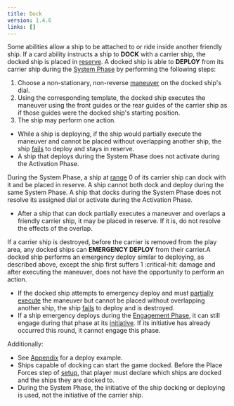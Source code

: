 ```yaml
---
title: Dock
version: 1.4.6
links: []
---
```


Some abilities allow a ship to be attached to or ride inside another friendly ship. If a card ability instructs a ship to **DOCK** with a carrier ship, the docked ship is placed in [reserve](/rules/Move). A docked ship is able to **DEPLOY** from its carrier ship during the [System Phase](/rules/System_Phase) by performing the following steps:

1. Choose a non-stationary, non-reverse [maneuver](/rules/Maneuver) on the docked ship's dial.
2. Using the corresponding template, the docked ship executes the maneuver using the front guides or the rear guides of the carrier ship as if those guides were the docked ship's starting position.
3. The ship may perform one action.

- While a ship is deploying, if the ship would partially execute the maneuver and cannot be placed without overlapping another ship, the ship [fails](/rules/Fail) to deploy and stays in reserve.
- A ship that deploys during the System Phase does not activate during the Activation Phase.

During the System Phase, a ship at [range](/rules/Range) 0 of its carrier ship can dock with it and be placed in reserve. A ship cannot both dock and deploy during the same System Phase. A ship that docks during the System Phase does not resolve its assigned dial or activate during the Activation Phase.

- After a ship that can dock partially executes a maneuver and overlaps a friendly carrier ship, it may be placed in reserve. If it is, do not resolve the effects of the overlap.

If a carrier ship is destroyed, before the carrier is removed from the play area, any docked ships can **EMERGENCY DEPLOY** from their carrier.A docked ship performs an emergency deploy similar to deploying, as described above,
except the ship first suffers 1 :critical-hit: damage and after executing the maneuver, does not have the opportunity to perform an action.

- If the docked ship attempts to emergency deploy and must [partially execute](/rules/Partially_Execute) the maneuver but cannot be placed without overlapping another ship, the ship [fails](/rules/Fail) to deploy and is destroyed.
- If a ship emergency deploys during the [Engagement Phase](/rules/Engagement_Phase), it can still engage during that phase at its [initiative](/rules/Initiative). If its initiative has already occurred this round, it cannot engage this phase. 

Additionally:

- See [Appendix](/rules/Device_And_Deploy_EX) for a deploy example.
- Ships capable of docking can start the game docked. Before the Place Forces step of [setup](/rules/Setup), that player must declare which ships are docked and the ships they are docked to.
- During the System Phase, the initiative of the ship docking or deploying is used, not the initiative of the carrier ship.

